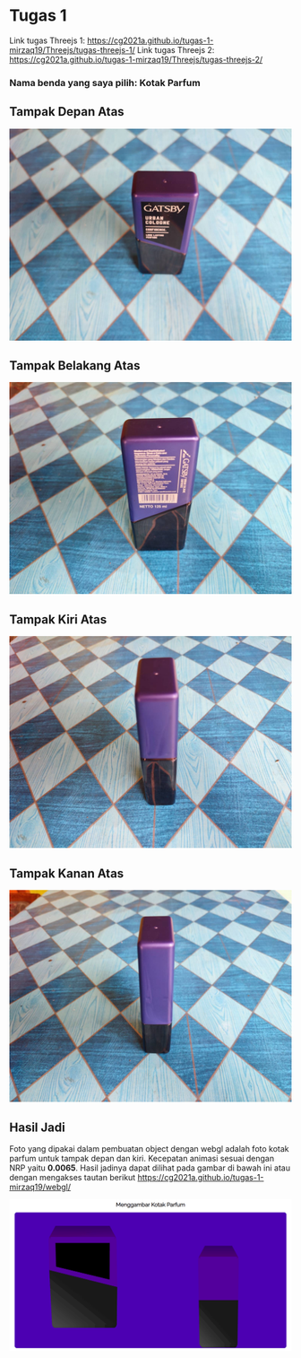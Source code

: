 # Tugas 1

Link tugas Threejs 1: https://cg2021a.github.io/tugas-1-mirzaq19/Threejs/tugas-threejs-1/
Link tugas Threejs 2: https://cg2021a.github.io/tugas-1-mirzaq19/Threejs/tugas-threejs-2/

### Nama benda yang saya pilih: **Kotak Parfum**

## Tampak Depan Atas

![Tampakdepan](./images/depan.jpg)

## Tampak Belakang Atas

![Tampakbelakang](./images/belakang.jpg)

## Tampak Kiri Atas

![Tampakkiri](./images/kiri.jpg)

## Tampak Kanan Atas

![Tampakkanan](./images/kanan.jpg)

## Hasil Jadi

Foto yang dipakai dalam pembuatan object dengan webgl adalah foto kotak parfum untuk tampak depan dan kiri. Kecepatan animasi sesuai dengan NRP yaitu **0.0065**. Hasil jadinya dapat dilihat pada gambar di bawah ini atau dengan mengakses tautan berikut https://cg2021a.github.io/tugas-1-mirzaq19/webgl/

![HasilJadi](./images/hasil-tugas1.gif)
